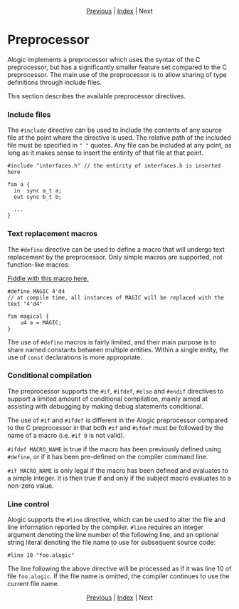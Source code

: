 <p align="center">
<a href="interop.md">Previous</a> |
<a href="index.md">Index</a> |
Next
</p>

# Preprocessor

Alogic implements a preprocessor which uses the syntax of the C preprocessor,
but has a significantly smaller feature set compared to the C preprocessor. The
main use of the preprocessor is to allow sharing of type definitions through
include files.

This section describes the available preprocessor directives.

### Include files

The `#include` directive can be used to include the contents of any source file
at the point where the directive is used. The relative path of the included file
must be specified in `" "` quotes. Any file can be included at any point, as
long as it makes sense to insert the entirity of that file at that point.

```
#include "interfaces.h" // the entirity of interfaces.h is inserted here

fsm a {
  in  sync a_t a;
  out sync b_t b;

  ...
}
```

### Text replacement macros

The `#define` directive can be used to define a macro that will undergo text
replacement by the preprocessor. Only simple macros are supported, not
function-like macros:

<a href="http://afiddle.argondesign.com/?example=preproc_macros.alogic">Fiddle with this macro here.</a>

```
#define MAGIC 4'd4
// at compile time, all instances of MAGIC will be replaced with the text "4'd4"

fsm magical {
    u4 a = MAGIC;
}
```

The use of `#define` macros is fairly limited, and their main purpose is to
share named constants between multiple entities. Within a single entity, the use
of `const` declarations is more appropriate.

### Conditional compilation

The preprocessor supports the `#if`, `#ifdef`, `#else` and `#endif` directives
to support a limited amount of conditional compilation, mainly aimed at
assisting with debugging by making debug statements conditional.

The use of `#if` and `#ifdef` is different in the Alogic preprocessor compared
to the C preprocessor in that both `#if` and `#ifdef` must be followed by the
name of a macro (i.e. `#if 0` is not valid).

`#ifdef MACRO_NAME` is true if the macro has been previously defined using
`#define`, or if it has been pre-defined on the compiler command line.

`#if MACRO_NAME` is only legal if the macro has been defined and evaluates to a
simple integer. It is then true if and only if the subject macro evaluates to a
non-zero value.

### Line control

Alogic supports the `#line` directive, which can be used to alter the file and
line information reported by the compiler. `#line` requires an integer argument
denoting the line number of the following line, and an optional string literal
denoting the file name to use for subsequent source code:

```
#line 10 "foo.alogic"
```

The line following the above directive will be processed as if it was line
10 of file `foo.alogic`. If the file name is omitted, the compiler continues
to use the current file name.

<p align="center">
<a href="interop.md">Previous</a> |
<a href="index.md">Index</a> |
Next
</p>

